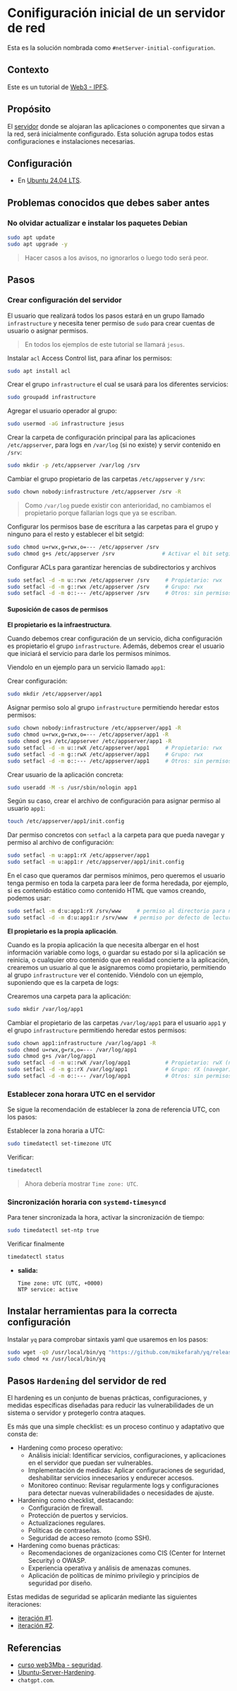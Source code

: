 # Conifiguración inicial de un servidor de red

Esta es la solución nombrada como `#netServer-initial-configuration`.

## Contexto

Este es un tutorial de [Web3 - IPFS](../README.md).

## Propósito

El [servidor](https://es.wikipedia.org/wiki/Servidor) donde se alojaran las aplicaciones o componentes que sirvan a la red, será inicialmente configurado. Esta solución agrupa todos estas configuraciones e instalaciones necesarias.

## Configuración

- En [Ubuntu 24.04 LTS](https://ubuntu.com/blog/tag/ubuntu-24-04-lts).

## Problemas conocidos que debes saber antes

### No olvidar actualizar e instalar los paquetes Debian

```bash
sudo apt update
sudo apt upgrade -y
```

> Hacer casos a los avisos, no ignorarlos o luego todo será peor.

## Pasos

### Crear configuración del servidor

El usuario que realizará todos los pasos estará en un grupo llamado `infrastructure` y necesita tener permiso de `sudo` para crear cuentas de usuario o asignar permisos.
> En todos los ejemplos de este tutorial se llamará `jesus`.

Instalar `acl` Access Control list, para afinar los permisos:

```bash
sudo apt install acl
```

Crear el grupo `infrastructure` el cual se usará para los diferentes servicios:

```bash
sudo groupadd infrastructure
```

Agregar el usuario operador al grupo:

```bash
sudo usermod -aG infrastructure jesus
```

Crear la carpeta de configuración principal para las aplicaciones `/etc/appserver`, para logs en `/var/log` (si no existe) y servir contenido en `/srv`:

```bash
sudo mkdir -p /etc/appserver /var/log /srv
```

Cambiar el grupo propietario de las carpetas `/etc/appserver` y `/srv`:

```bash
sudo chown nobody:infrastructure /etc/appserver /srv -R
```

> Como `/var/log` puede existir con anterioridad, no cambiamos el propietario porque fallarían logs que ya se escriban.

Configurar los permisos base de escritura a las carpetas para el grupo y ninguno para el resto y establecer el bit setgid:

```bash
sudo chmod u=rwx,g=rwx,o=--- /etc/appserver /srv
sudo chmod g+s /etc/appserver /srv               # Activar el bit setgid
```

Configurar ACLs para garantizar herencias de subdirectorios y archivos

```bash
sudo setfacl -d -m u::rwx /etc/appserver /srv     # Propietario: rwx
sudo setfacl -d -m g::rwx /etc/appserver /srv     # Grupo: rwx
sudo setfacl -d -m o::--- /etc/appserver /srv     # Otros: sin permisos
```

#### Suposición de casos de permisos

**El propietario es la infraestructura**.

Cuando debemos crear configuración de un servicio, dicha configuración es propietario el grupo `infrastructure`.
Además, debemos crear el usuario que iniciará el servicio para darle los permisos mínimos.

Viendolo en un ejemplo para un servicio llamado `app1`:

Crear configuración:

```bash
sudo mkdir /etc/appserver/app1
```

Asignar permiso solo al grupo `infrastructure` permitiendo heredar estos permisos:

```bash
sudo chown nobody:infrastructure /etc/appserver/app1 -R
sudo chmod u=rwx,g=rwx,o=--- /etc/appserver/app1 -R
sudo chmod g+s /etc/appserver /etc/appserver/app1 -R
sudo setfacl -d -m u::rwX /etc/appserver/app1     # Propietario: rwx
sudo setfacl -d -m g::rwX /etc/appserver/app1     # Grupo: rwx
sudo setfacl -d -m o::--- /etc/appserver/app1     # Otros: sin permisos
```

Crear usuario de la aplicación concreta:

```bash
sudo useradd -M -s /usr/sbin/nologin app1
```

Según su caso, crear el archivo de configuración para asignar permiso al usuario `app1`:

```bash
touch /etc/appserver/app1/init.config
```

Dar permiso concretos con `setfacl` a la carpeta para que pueda navegar y permiso al archivo de configuración:

```bash
sudo setfacl -m u:app1:rX /etc/appserver/app1
sudo setfacl -m u:app1:r /etc/appserver/app1/init.config
```

En el caso que queramos dar permisos mínimos, pero queremos el usuario tenga permiso en toda la carpeta para leer de forma heredada, por ejemplo, si es contenido estático como contenido HTML que vamos creando, podemos usar:

```bash
sudo setfacl -m d:u:app1:rX /srv/www     # permiso al directorio para navegar solamente
sudo setfacl -d -m d:u:app1:r /srv/www  # permiso por defecto de lectura a cada nuevo archivo
```

**El propietario es la propia aplicación**.

Cuando es la propia aplicación la que necesita albergar en el host información variable como logs, o guardar su estado por si la aplicación se reinicia, o cualquier otro contenido que en realidad concierte a la aplicación, crearemos un usuario al que le asignaremos como propietario, permitiendo al grupo `infrastructure` ver el contenido. Viéndolo con un ejemplo, suponiendo que es la carpeta de logs:

Crearemos una carpeta para la aplicación:

```bash
sudo mkdir /var/log/app1
```

Cambiar el propietario de las carpetas `/var/log/app1` para el usuario `app1` y el grupo `infrastructure` permitiendo heredar estos permisos:

```bash
sudo chown app1:infrastructure /var/log/app1 -R
sudo chmod u=rwx,g=rx,o=--- /var/log/app1
sudo chmod g+s /var/log/app1
sudo setfacl -d -m u::rwX /var/log/app1           # Propietario: rwX (navegar)
sudo setfacl -d -m g::rX /var/log/app1            # Grupo: rX (navegar)
sudo setfacl -d -m o::--- /var/log/app1           # Otros: sin permisos
```

### Establecer zona horara UTC en el servidor

Se sigue la recomendación de establecer la zona de referencia UTC, con los pasos:

Establecer la zona horaria a UTC:

```bash
sudo timedatectl set-timezone UTC
```

Verificar:

```bash
timedatectl
```

> Ahora debería mostrar `Time zone: UTC`.

### Sincronización horaria con `systemd-timesyncd`

Para tener sincronizada la hora, activar la sincronización de tiempo:

```bash
sudo timedatectl set-ntp true
```

Verificar finalmente

```bash
timedatectl status
```

- **salida:**

    ```plaintext
    Time zone: UTC (UTC, +0000)
    NTP service: active
    ```

## Instalar herramientas para la correcta configuración

Instalar `yq` para comprobar sintaxis yaml que usaremos en los pasos:

```bash
sudo wget -qO /usr/local/bin/yq "https://github.com/mikefarah/yq/releases/latest/download/yq_linux_amd64"
sudo chmod +x /usr/local/bin/yq
```

## Pasos `Hardening` del servidor de red

El hardening es un conjunto de buenas prácticas, configuraciones, y medidas específicas diseñadas para reducir las vulnerabilidades de un sistema o servidor y protegerlo contra ataques.

Es más que una simple checklist: es un proceso continuo y adaptativo que consta de:

- Hardening como proceso operativo:
  - Análisis inicial: Identificar servicios, configuraciones, y aplicaciones en el servidor que puedan ser vulnerables.
  - Implementación de medidas: Aplicar configuraciones de seguridad, deshabilitar servicios innecesarios y endurecer accesos.
  - Monitoreo continuo: Revisar regularmente logs y configuraciones para detectar nuevas vulnerabilidades o necesidades de ajuste.
- Hardening como checklist, destacando:
  - Configuración de firewall.
  - Protección de puertos y servicios.
  - Actualizaciones regulares.
  - Políticas de contraseñas.
  - Seguridad de acceso remoto (como SSH).
- Hardening como buenas prácticas:
  - Recomendaciones de organizaciones como CIS (Center for Internet Security) o OWASP.
  - Experiencia operativa y análisis de amenazas comunes.
  - Aplicación de políticas de mínimo privilegio y principios de seguridad por diseño.

Estas medidas de seguridad se aplicarán mediante las siguientes iteraciones:

- [iteración #1](./netServer-hardening/hardering-iteration-1.md).
- [iteración #2](./netServer-hardening/hardering-iteration-2.md).

## Referencias

- [curso web3Mba - seguridad](https://www.web3mba.io/).
- [Ubuntu-Server-Hardening](https://gist.github.com/cybergitt/caf4451ad3f231735d97a1a42a1e88db).
- `chatgpt.com`.
